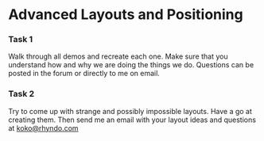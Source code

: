 # Advanced Layouts and Positioning

### Task 1

Walk through all demos and recreate each one. Make sure that you understand how and why we are doing the things we do. Questions can be posted in the forum or directly to me on email.

### Task 2

Try to come up with strange and possibly impossible layouts. Have a go at creating them. Then send me an email with your layout ideas and questions at koko@rhyndo.com
